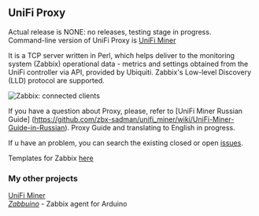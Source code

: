 ## UniFi Proxy
Actual release is NONE: no releases, testing stage in progress.  
Command-line version of UniFi Proxy is [UniFi Miner](https://github.com/zbx-sadman/unifi_miner)

It is a TCP server written in Perl, which helps deliver to the monitoring system (Zabbix) operational data - metrics and settings obtained from the UniFi controller via API, provided by Ubiquiti. Zabbix's Low-level Discovery (LLD) protocol are supported.

![Zabbix: connected clients](http://community.ubnt.com/t5/image/serverpage/image-id/53219iB1CA79D24EFB2BEB/image-size/original)

If you have a question about Proxy, please, refer to [UniFi Miner Russian Guide] (https://github.com/zbx-sadman/unifi_miner/wiki/UniFi-Miner-Guide-in-Russian). 
Proxy Guide and translating to English in progress.

If u have an problem, you can search the existing closed or open [issues](https://github.com/zbx-sadman/unifi_proxy/issues). 

Templates for Zabbix [here](https://raw.githubusercontent.com/zbx-sadman/unifi_proxy/master/Zabbix_Templates)

### My other projects
 [UniFi Miner](https://github.com/zbx-sadman/unifi_miner)  
 [_Zabbuino_](https://github.com/zbx-sadman/zabbuino) - Zabbix agent for Arduino 
